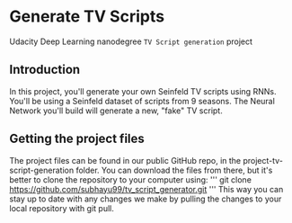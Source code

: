 # Generate TV Scripts
Udacity Deep Learning nanodegree `TV Script generation` project 

## Introduction
In this project, you'll generate your own Seinfeld TV scripts using RNNs. You'll be using a Seinfeld dataset of scripts from 9 seasons. The Neural Network you'll build will generate a new, "fake" TV script.

## Getting the project files
The project files can be found in our public GitHub repo, in the project-tv-script-generation folder. You can download the files from there, but it's better to clone the repository to your computer using:
'''
         git clone https://github.com/subhayu99/tv_script_generator.git
'''
This way you can stay up to date with any changes we make by pulling the changes to your local repository with git pull.
